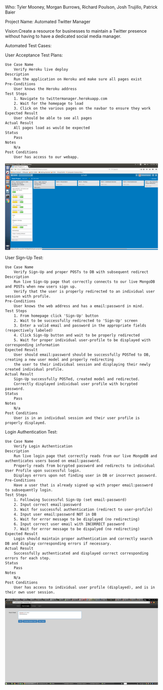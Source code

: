 Who: Tyler Mooney, Morgan Burrows, Richard Poulson, Josh Trujillo, Patrick Baier

Project Name: Automated Twitter Manager

Vision:Create a resource for businesses to maintain a Twitter presence without having to have a dedicated social media manager.

Automated Test Cases:

User Acceptance Test Plans: 

	Use Case Name
		Verify Heroku live deploy
	Description
		Run the application on Heroku and make sure all pages exist
	Pre-Conditions
		User knows the Heroku address
	Test Steps
		1. Navigate to twittermanager.herokuapp.com
		2. Wait for the homepage to load
		3. Click on the various pages on the navbar to ensure they work
	Expected Result
		User should be able to see all pages
	Actual Result
		All pages load as would be expected
	Status
		Pass
	Notes
		N/a
	Post Conditions
		User has access to our webapp.

![ScreenShot](TrelloScreenShot.png)

User Sign-Up Test:

	Use Case Name
		Verify Sign-Up and proper POSTs to DB with subsequent redirect
	Description
		Run live Sign-Up page that correctly connects to our live MongoDB and POSTs when new users sign up.
		Verify that the user is properly redirected to an individual user session with profile.
	Pre-Conditions
		User knows the web address and has a email:password in mind.
	Test Steps
		1. From homepage click 'Sign-Up' button
		2. Wait to be successfully redirected to 'Sign-Up' screen
		3. Enter a valid email and password in the appropriate fields (respectively labeled)
		4. Click Sign-Up button and wait to be properly redirected
		5. Wait for proper individual user-profile to be displayed with corresponding information
	Expected Result
		User should email:password should be successfully POSTed to DB, creating a new user model and properly redirecting
		the user to their individual session and displaying their newly created individual profile.
	Actual Result
		Sign-Up successfully POSTed, created model and redirected.
		Correctly displayed individual user profile with bcrypted password.
	Status
		Pass
	Notes
		N/a
	Post Conditions
		User is in an individual session and their user profile is properly displayed.
		
Login Authentication Test:
	
	Use Case Name
		Verify Login Authentication
	Description
		Run live login page that correctly reads from our live MongoDB and authenticates users based on email:password.
		Properly reads from bcrypted password and redirects to individual User Profile upon successful login.
		Displays errors upon not finding user in DB or incorrect password.
	Pre-Conditions
		Have a user that is already signed up with proper email:password to subsequently login.
	Test Steps
		1. Following Successful Sign-Up (set email-password)
		2. Input correct email:password
		3. Wait for successful authentication (redirect to user-profile)
		4. Input user email:password NOT in DB
		5. Wait for error message to be displayed (no redirecting)
		6. Input correct user email with INCORRECT password
		7. Wait for error message to be dispalyed (no redirecting)
	Expected Result
		Login should maintain proper authentication and correctly search DB and display corresponding errors if necessary.
	Actual Result
		Successfully authenticated and displayed correct corresponding errors for each step.
	Status
		Pass
	Notes
		N/a
	Post Conditions
		User has access to individual user profile (displayed), and is in their own user session.
		
![ScreenShot](ShnerpTweet.png)
